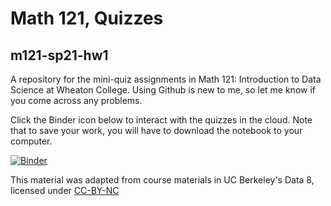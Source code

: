 # Math 121, Quizzes
## m121-sp21-hw1
A repository for the mini-quiz assignments in Math 121: Introduction to Data Science at Wheaton College. Using Github is new to me, so let me know if you come across any problems.

Click the Binder icon below to interact with the quizzes in the cloud. Note that to save your work, you will have to download the notebook to your computer.

[![Binder](https://mybinder.org/badge_logo.svg)](https://mybinder.org/v2/gh/Peter-Jantsch/m121-sp21-lecture-demo-env/main?urlpath=git-pull%3Frepo%3Dhttps%253A%252F%252Fgithub.com%252FPeter-Jantsch%252Fm121-sp21-quizzes%26urlpath%3Dtree%252Fm121-sp21-quizzes%252Fquiz01%252Fquiz01.ipynb%26branch%3Dmain)

This material was adapted from course materials in UC Berkeley's Data 8, licensed under [CC-BY-NC](https://creativecommons.org/licenses/by-nc/2.0/)
